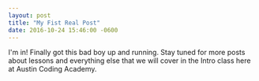 ```yaml
---
layout: post
title: "My Fist Real Post"
date: 2016-10-24 15:46:00 -0600
---
```


I'm in! Finally got this bad boy up and running. Stay tuned for more posts about lessons and everything else that we will cover in the Intro class here at Austin Coding Academy.
